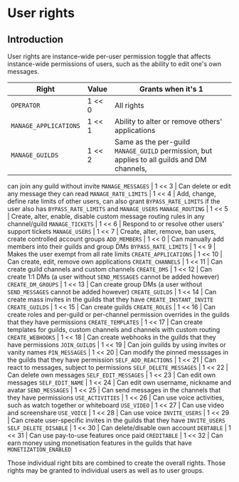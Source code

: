# User rights

## Introduction

User rights are instance-wide per-user permission toggle that affects instance-wide permissions of users,
such as the ability to edit one's own messages.

Right | Value | Grants when it's 1
-- | -- | --
`OPERATOR` | 1 << 0 | All rights
`MANAGE_APPLICATIONS` | 1 << 1 | Ability to alter or remove others' applications
`MANAGE_GUILDS` | 1 << 2 | Same as the per-guild `MANAGE_GUILD` permission, but applies to all guilds and DM channels,
can join any guild without invite
`MANAGE_MESSAGES` | 1 << 3 | Can delete or edit any message they can read
`MANAGE_RATE_LIMITS` | 1 << 4 | Add, change, define rate limits of other users, can also grant `BYPASS_RATE_LIMITS`
if the user also has `BYPASS_RATE_LIMITS` and `MANAGE_USERS`
`MANAGE_ROUTING` | 1 << 5 | Create, alter, enable, disable custom message routing rules in any channel/guild
`MANAGE_TICKETS` | 1 << 6 | Respond to or resolve other users' support tickets
`MANAGE_USERS` | 1 << 7 | Create, alter, remove, ban users, create controlled account groups
`ADD_MEMBERS` | 1 << 0 | Can manually add members into their guilds and group DMs
`BYPASS_RATE_LIMITS` | 1 << 9 | Makes the user exempt from all rate limits
`CREATE_APPLICATIONS` | 1 << 10 | Can create, edit, remove own applications
`CREATE_CHANNELS` | 1 << 11 | Can create guild channels and custom channels
`CREATE_DMS` | 1 << 12 | Can create 1:1 DMs (a user without `SEND_MESSAGES` cannot be added however)
`CREATE_DM_GROUPS` | 1 << 13 | Can create group DMs (a user without `SEND_MESSAGES` cannot be added however)
`CREATE_GUILDS` | 1 << 14 | Can create mass invites in the guilds that they have `CREATE_INSTANT_INVITE`
`CREATE_GUILDS` | 1 << 15 | Can create guilds
`CREATE_ROLES` | 1 << 16 | Can create roles and per-guild or per-channel permission overrides
in the guilds that they have permissions
`CREATE_TEMPLATES`  | 1 << 17 | Can create templates for guilds, custom channels and channels with custom routing
`CREATE_WEBHOOKS` | 1 << 18 | Can create webhooks in the guilds that they have permissions
`JOIN_GUILDS` | 1 << 19 | Can join guilds by using invites or vanity names
`PIN_MESSAGES` | 1 << 20 | Can modify the pinned messsages in the guilds that they have permission
`SELF_ADD_REACTIONS` | 1 << 21 | Can react to messages, subject to permissions
`SELF_DELETE_MESSAGES` | 1 << 22 | Can delete own messages
`SELF_EDIT_MESSAGES`  | 1 << 23 | Can edit own messages
`SELF_EDIT_NAME`  | 1 << 24 | Can edit own username, nickname and avatar
`SEND_MESSAGES` | 1 << 25 | Can send messages in the channels that they have permissions
`USE_ACTIVITIES`  | 1 << 26 | Can use voice activities, such as watch together or whiteboard
`USE_VIDEO` | 1 << 27 | Can use video and screenshare
`USE_VOICE` | 1 << 28 | Can use voice
`INVITE_USERS` | 1 << 29 | Can create user-specific invites in the guilds that they have `INVITE_USERS`
`SELF_DELETE_DISABLE` | 1 << 30 | Can delete/disable own account
`DEBTABLE` | 1 << 31 | Can use pay-to-use features once paid
`CREDITABLE` | 1 << 32 | Can earn money using monetisation features in the guilds that have `MONETIZATION_ENABLED`

Those individual right bits are combined to create the overall rights. Those rights may be granted to individual users
as well as to user groups.
